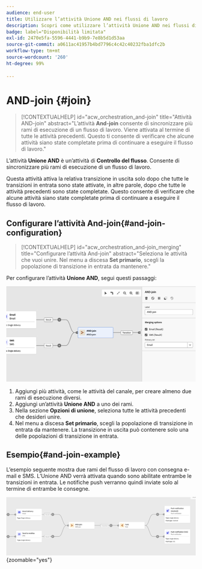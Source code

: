 ```yaml
---
audience: end-user
title: Utilizzare l’attività Unione AND nei flussi di lavoro
description: Scopri come utilizzare l’attività Unione AND nei flussi di lavoro
badge: label="Disponibilità limitata"
exl-id: 2470e5fa-5596-4441-b9b9-7e8b5d1d53aa
source-git-commit: a0611ac41957b4bd7796c4c42c40232fba1dfc2b
workflow-type: tm+mt
source-wordcount: '260'
ht-degree: 99%

---
```


# AND-join {#join}


>[!CONTEXTUALHELP]
>id="acw_orchestration_and-join"
>title="Attività AND-join"
>abstract="L’attività **And-join** consente di sincronizzare più rami di esecuzione di un flusso di lavoro. Viene attivata al termine di tutte le attività precedenti. Questo ti consente di verificare che alcune attività siano state completate prima di continuare a eseguire il flusso di lavoro."

L’attività **Unione AND** è un’attività di **Controllo del flusso**. Consente di sincronizzare più rami di esecuzione di un flusso di lavoro.

Questa attività attiva la relativa transizione in uscita solo dopo che tutte le transizioni in entrata sono state attivate, in altre parole, dopo che tutte le attività precedenti sono state completate. Questo consente di verificare che alcune attività siano state completate prima di continuare a eseguire il flusso di lavoro.

## Configurare l’attività And-join{#and-join-configuration}

>[!CONTEXTUALHELP]
>id="acw_orchestration_and-join_merging"
>title="Configurare l’attività And-join"
>abstract="Seleziona le attività che vuoi unire. Nel menu a discesa **Set primario**, scegli la popolazione di transizione in entrata da mantenere."

Per configurare l’attività **Unione AND**, segui questi passaggi:

![](../assets/workflow-andjoin.png)

1. Aggiungi più attività, come le attività del canale, per creare almeno due rami di esecuzione diversi.
1. Aggiungi un’attività **Unione AND** a uno dei rami.
1. Nella sezione **Opzioni di unione**, seleziona tutte le attività precedenti che desideri unire.
1. Nel menu a discesa **Set primario**, scegli la popolazione di transizione in entrata da mantenere. La transizione in uscita può contenere solo una delle popolazioni di transizione in entrata.

## Esempio{#and-join-example}

L’esempio seguente mostra due rami del flusso di lavoro con consegna e-mail e SMS. L’Unione AND verrà attivata quando sono abilitate entrambe le transizioni in entrata. Le notifiche push verranno quindi inviate solo al termine di entrambe le consegne.

![](../assets/workflow-andjoin-example.png){zoomable=&quot;yes&quot;}
